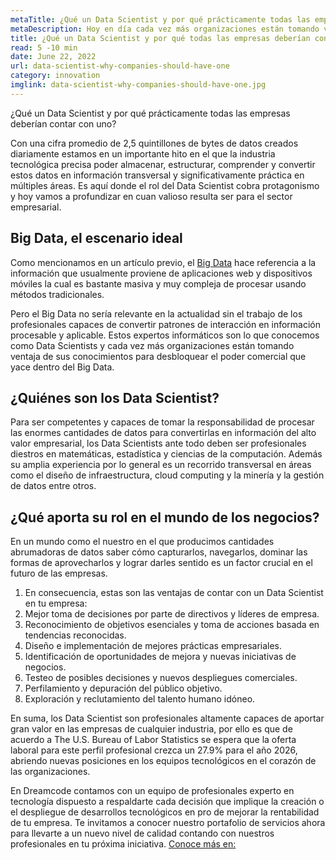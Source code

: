 ```yaml
---
metaTitle: ¿Qué un Data Scientist y por qué prácticamente todas las empresas deberían contar con uno?
metaDescription: Hoy en día cada vez más organizaciones están tomando ventaja de los Data Scientists para desbloquear el poder comercial que yace dentro del Big Data.
title: ¿Qué un Data Scientist y por qué todas las empresas deberían contar con uno?
read: 5 -10 min
date: June 22, 2022
url: data-scientist-why-companies-should-have-one
category: innovation
imglink: data-scientist-why-companies-should-have-one.jpg
---
```


¿Qué un Data Scientist y por qué prácticamente todas las empresas deberían contar con uno?

Con una cifra promedio de 2,5 quintillones de bytes de datos creados diariamente estamos en un importante hito en el que la industria tecnológica precisa poder almacenar, estructurar, comprender y convertir estos datos en información transversal y significativamente práctica en múltiples áreas. Es aquí donde el rol del Data Scientist cobra protagonismo y hoy vamos a profundizar en cuan valioso resulta ser para el sector empresarial.

## Big Data, el escenario ideal

Como mencionamos en un artículo previo, el [Big Data](https://www.dreamcodesoft.com/tremendous-potential-behind-big-data-and-its-analytics-tools) hace referencia a la información que usualmente proviene de aplicaciones web y dispositivos móviles la cual es bastante masiva y muy compleja de procesar usando métodos tradicionales.

Pero el Big Data no sería relevante en la actualidad sin el trabajo de los profesionales capaces de convertir patrones de interacción en información procesable y aplicable. Estos expertos informáticos son lo que conocemos como Data Scientists y cada vez más organizaciones están tomando ventaja de sus conocimientos para desbloquear el poder comercial que yace dentro del Big Data.

## ¿Quiénes son los Data Scientist?

Para ser competentes y capaces de tomar la responsabilidad de procesar las enormes cantidades de datos para convertirlas en información del alto valor empresarial, los Data Scientists ante todo deben ser profesionales diestros en matemáticas, estadística y ciencias de la computación. Además su amplia experiencia por lo general es un recorrido transversal en áreas como el diseño de infraestructura, cloud computing y la minería y la gestión de datos entre otros.

## ¿Qué aporta su rol en el mundo de los negocios?

En un mundo como el nuestro en el que producimos cantidades abrumadoras de datos saber cómo capturarlos, navegarlos, dominar las formas de aprovecharlos y lograr darles sentido es un factor crucial en el futuro de las empresas.

1. En consecuencia, estas son las ventajas de contar con un Data Scientist en tu empresa:
2. Mejor toma de decisiones por parte de directivos y líderes de empresa.
3. Reconocimiento de objetivos esenciales y toma de acciones basada en tendencias reconocidas.
4. Diseño e implementación de mejores prácticas empresariales.
5. Identificación de oportunidades de mejora y nuevas iniciativas de negocios.
6. Testeo de posibles decisiones y nuevos despliegues comerciales.
7. Perfilamiento y depuración del público objetivo.
8. Exploración y reclutamiento del talento humano idóneo.

En suma, los Data Scientist son profesionales altamente capaces de aportar gran valor en las empresas de cualquier industria, por ello es que de acuerdo a The U.S. Bureau of Labor Statistics se espera que la oferta laboral para este perfil profesional crezca un 27.9% para el año 2026, abriendo nuevas posiciones en los equipos tecnológicos en el corazón de las organizaciones.

En Dreamcode contamos con un equipo de profesionales experto en tecnología dispuesto a respaldarte cada decisión que implique la creación o el despliegue de desarrollos tecnológicos en pro de mejorar la rentabilidad de tu empresa. Te invitamos a conocer nuestro portafolio de servicios ahora para llevarte a un nuevo nivel de calidad contando con nuestros profesionales en tu próxima iniciativa. [Conoce más en:](https://www.dreamcodesoft.com/services)
